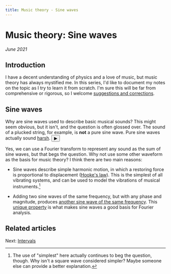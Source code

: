 ```yaml
---
title: Music theory - Sine waves
---
```

# Music theory: Sine waves

*June 2021*

## Introduction

I have a decent understanding of physics and a love of music, but music theory has always mystified me. In this series, I'd like to document my notes on the topic as I try to learn it from scratch. I'm sure this will be far from comprehensive or rigorous, so I welcome [suggestions and corrections](https://github.com/brianberns/brianberns.github.io/issues).

## Sine waves

<script>
var ctx = new AudioContext();

function play() {
	var osc = ctx.createOscillator();
	osc.type = "sine";
	osc.frequency.value = 440;
	osc.connect(ctx.destination);
	osc.start();
	osc.stop(ctx.currentTime + 0.5);
}
</script>

Why are sine waves used to describe basic musical sounds? This might seem obvious, but it isn't, and the question is often glossed over. The sound of a plucked string, for example, is **not** a pure sine wave. Pure sine waves actually sound [harsh](https://szynalski.com/tone#A4,v0.06). <button title="Play pure sine wave" onclick="play()">&#9654;</button>

Yes, we can use a Fourier transform to represent any sound as the sum of sine waves, but that begs the question. Why not use some other waveform as the basis for music theory? I think there are two main reasons:

* Sine waves describe simple harmonic motion, in which a restoring force is proportional to displacement ([Hooke's law](https://www.compadre.org/osp/EJSS/4464/250.htm)). This is the simplest of all vibrating systems, and can be used to model the vibrations of musical instruments.[^1]

* Adding two sine waves of the same frequency, but with any phase and magnitude, produces [another sine wave of the same frequency](https://demonstrations.wolfram.com/SumOfSines/). This [unique property](https://en.wikipedia.org/wiki/Sine_wave) is what makes sine waves a good basis for Fourier analysis.

## Related articles
Next: [Intervals](Intervals.html)

[^1]: The use of "simplest" here actually continues to beg the question, though. Why isn't a square wave considered simpler? Maybe someone else can provide a better explanation.
